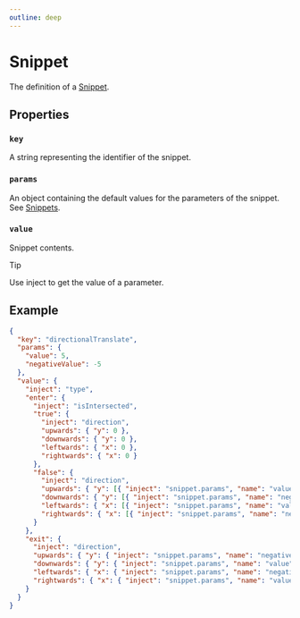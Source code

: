 ```yaml
---
outline: deep
---
```


# Snippet

The definition of a [Snippet](/create/snippets).

## Properties

### `key`

A string representing the identifier of the snippet.

### `params`

An object containing the default values for the parameters of the snippet. See [Snippets](/create/snippets#parameters).

### `value`

Snippet contents.

> [!TIP]
> Use inject <InjectRef inject="snippet.params" /> to get the value of a parameter.

## Example

```json
{
  "key": "directionalTranslate",
  "params": {
    "value": 5,
    "negativeValue": -5
  },
  "value": {
    "inject": "type",
    "enter": {
      "inject": "isIntersected",
      "true": {
        "inject": "direction",
        "upwards": { "y": 0 },
        "downwards": { "y": 0 },
        "leftwards": { "x": 0 },
        "rightwards": { "x": 0 }
      },
      "false": {
        "inject": "direction",
        "upwards": { "y": [{ "inject": "snippet.params", "name": "value" }, 0] },
        "downwards": { "y": [{ "inject": "snippet.params", "name": "negativeValue" }, 0] },
        "leftwards": { "x": [{ "inject": "snippet.params", "name": "value" }, 0] },
        "rightwards": { "x": [{ "inject": "snippet.params", "name": "negativeValue" }, 0] }
      }
    },
    "exit": {
      "inject": "direction",
      "upwards": { "y": { "inject": "snippet.params", "name": "negativeValue" } },
      "downwards": { "y": { "inject": "snippet.params", "name": "value" } },
      "leftwards": { "x": { "inject": "snippet.params", "name": "negativeValue" } },
      "rightwards": { "x": { "inject": "snippet.params", "name": "value" } }
    }
  }
}
```
